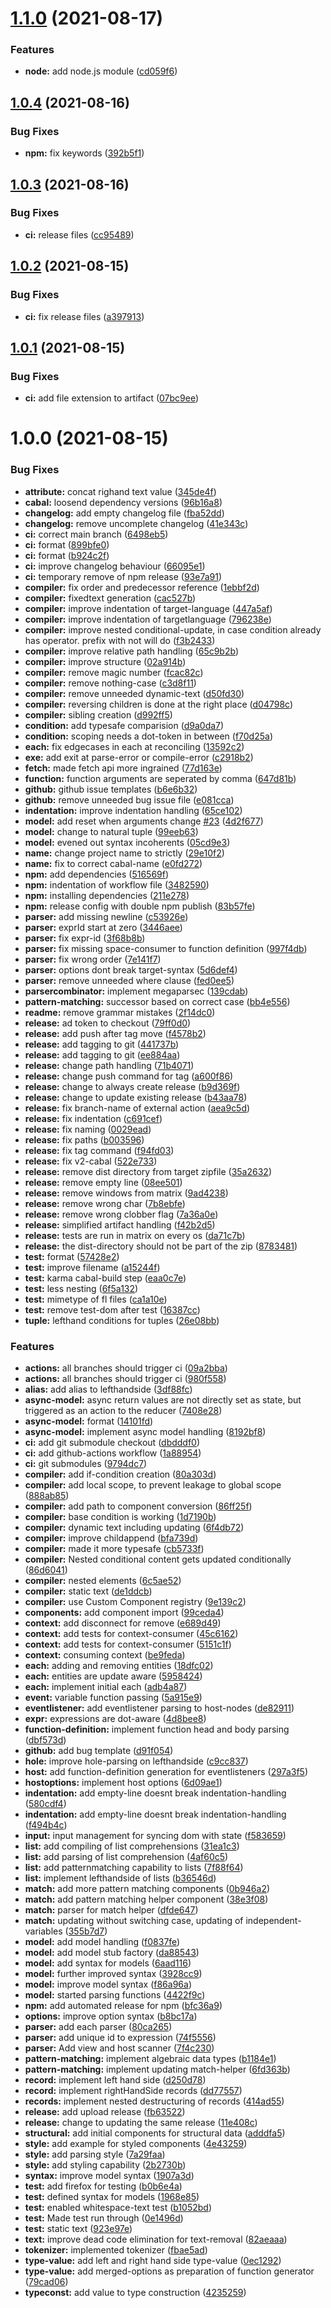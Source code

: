 # [1.1.0](https://github.com/strictly-lang/compiler/compare/v1.0.4...v1.1.0) (2021-08-17)


### Features

* **node:** add node.js module ([cd059f6](https://github.com/strictly-lang/compiler/commit/cd059f6031a345f6c49d84cbbbc6c876f759086f))

## [1.0.4](https://github.com/strictly-lang/compiler/compare/v1.0.3...v1.0.4) (2021-08-16)


### Bug Fixes

* **npm:** fix keywords ([392b5f1](https://github.com/strictly-lang/compiler/commit/392b5f19134fb06c4a4044f7aebd0f305d6b106c))

## [1.0.3](https://github.com/strictly-lang/compiler/compare/v1.0.2...v1.0.3) (2021-08-16)


### Bug Fixes

* **ci:** release files ([cc95489](https://github.com/strictly-lang/compiler/commit/cc954894d5d9055ce5cfd6ac1117dd3fe1b6b798))

## [1.0.2](https://github.com/strictly-lang/compiler/compare/v1.0.1...v1.0.2) (2021-08-15)


### Bug Fixes

* **ci:** fix release files ([a397913](https://github.com/strictly-lang/compiler/commit/a3979130623ab2a3e8b32cc9e541c240f183805e))

## [1.0.1](https://github.com/strictly-lang/compiler/compare/v1.0.0...v1.0.1) (2021-08-15)


### Bug Fixes

* **ci:** add file extension to artifact ([07bc9ee](https://github.com/strictly-lang/compiler/commit/07bc9eec43284afd0c31c04faa2fb9f825fed37f))

# 1.0.0 (2021-08-15)


### Bug Fixes

* **attribute:** concat righand text value ([345de4f](https://github.com/strictly-lang/compiler/commit/345de4fca5b2b54fcc8029522455bf3277c59c2f))
* **cabal:** loosend dependency versions ([96b16a8](https://github.com/strictly-lang/compiler/commit/96b16a89a9bfc7ca63b8bed42741d2d1a910c529))
* **changelog:** add empty changelog file ([fba52dd](https://github.com/strictly-lang/compiler/commit/fba52dd25a6d3d18d54c14b6d34fcc7c2da6fca9))
* **changelog:** remove uncomplete changelog ([41e343c](https://github.com/strictly-lang/compiler/commit/41e343c4db909afc6f0224acb01e011cc6c667aa))
* **ci:** correct main branch ([6498eb5](https://github.com/strictly-lang/compiler/commit/6498eb50edb467a6242cd98d4cfbd3c7c6081452))
* **ci:** format ([899bfe0](https://github.com/strictly-lang/compiler/commit/899bfe0d613fa1caf6fe9b65c65ae619149324ec))
* **ci:** format ([b924c2f](https://github.com/strictly-lang/compiler/commit/b924c2f8aa6cc9a1e133794cf6e8d3b8868810fb))
* **ci:** improve changelog behaviour ([66095e1](https://github.com/strictly-lang/compiler/commit/66095e1fd391effd585147a0a421b9cfea91d36e))
* **ci:** temporary remove of npm release ([93e7a91](https://github.com/strictly-lang/compiler/commit/93e7a91ad4e2e9179e0c7f7da5ab4e7bfaf057e6))
* **compiler:** fix order and predecessor reference ([1ebbf2d](https://github.com/strictly-lang/compiler/commit/1ebbf2d4d205b1361fbe3a7abdd35e7917b16925))
* **compiler:** fixedtext generation ([cac527b](https://github.com/strictly-lang/compiler/commit/cac527b4d15c283ebe0bc5e9ac834b6b3a9fdf89))
* **compiler:** improve indentation of target-language ([447a5af](https://github.com/strictly-lang/compiler/commit/447a5afa96254320f338ecd5ffb66fc4fc4e2737))
* **compiler:** improve indentation of targetlanguage ([796238e](https://github.com/strictly-lang/compiler/commit/796238ea4212d6673782c1c269fae63d2878be11))
* **compiler:** improve nested conditional-update, in case condition already has operator. prefix with not will do ([f3b2433](https://github.com/strictly-lang/compiler/commit/f3b2433fdaff2b2a06a381c22766b7f77ba21c74))
* **compiler:** improve relative path handling ([65c9b2b](https://github.com/strictly-lang/compiler/commit/65c9b2bdb227c579390d5b2a96a155cb81373a30))
* **compiler:** improve structure ([02a914b](https://github.com/strictly-lang/compiler/commit/02a914bdb6b670a5d88457a22cc1cb8d6fd70a34))
* **compiler:** remove magic number ([fcac82c](https://github.com/strictly-lang/compiler/commit/fcac82cdb4ddcdf071ef7daa2f7114246b5ee62e))
* **compiler:** remove nothing-case ([c3d8f11](https://github.com/strictly-lang/compiler/commit/c3d8f11bdb060f54613bc6016bcb3e69498989e3))
* **compiler:** remove unneeded dynamic-text ([d50fd30](https://github.com/strictly-lang/compiler/commit/d50fd30bb76d7e7d3c7882ffd8e99f2928759b48))
* **compiler:** reversing children is done at the right place ([d04798c](https://github.com/strictly-lang/compiler/commit/d04798c21315f0ba0482490c0a3c5086ed1a98cc))
* **compiler:** sibling creation ([d992ff5](https://github.com/strictly-lang/compiler/commit/d992ff5db75d300644edead327a69856c3e9b472))
* **condition:** add typesafe comparision ([d9a0da7](https://github.com/strictly-lang/compiler/commit/d9a0da768a0dc819ac973e9f523f2e8918c94733))
* **condition:** scoping needs a dot-token in between ([f70d25a](https://github.com/strictly-lang/compiler/commit/f70d25a9973044ef9cc158af6ed5071004647a21))
* **each:** fix edgecases in each at reconciling ([13592c2](https://github.com/strictly-lang/compiler/commit/13592c200fcb017db147f38404482eab6d0e21e4))
* **exe:** add exit at parse-error or compile-error ([c2918b2](https://github.com/strictly-lang/compiler/commit/c2918b25e6d6a66122c2a5166f56812f67f30c5f))
* **fetch:** made fetch api more ingrained ([77d163e](https://github.com/strictly-lang/compiler/commit/77d163e79744bbc1cb2f049d6f7021803caa0030))
* **function:** function arguments are seperated by comma ([647d81b](https://github.com/strictly-lang/compiler/commit/647d81b8ef4a13beddff9b7b3ddd06b36546f94b))
* **github:** github issue templates ([b6e6b32](https://github.com/strictly-lang/compiler/commit/b6e6b324784de18f92f9f477e2f64b549eb5e555))
* **github:** remove unneeded bug issue file ([e081cca](https://github.com/strictly-lang/compiler/commit/e081cca7183cbb8e5a24afc6411fee6dbf3ef05d))
* **indentation:** improve indentation handling ([65ce102](https://github.com/strictly-lang/compiler/commit/65ce102b66979884959baefe7a6f663af71407d7))
* **model:** add reset when arguments change [#23](https://github.com/strictly-lang/compiler/issues/23) ([4d2f677](https://github.com/strictly-lang/compiler/commit/4d2f6776d54c435673634e0056794e393df9dae9))
* **model:** change to natural tuple ([99eeb63](https://github.com/strictly-lang/compiler/commit/99eeb639b082b1541f8bde3c03a836c9c550b921))
* **model:** evened out syntax incoherents ([05cd9e3](https://github.com/strictly-lang/compiler/commit/05cd9e382f343f2ae93d9a3a5eb6d9d55994e8c7))
* **name:** change project name to strictly ([29e10f2](https://github.com/strictly-lang/compiler/commit/29e10f20b53ccf2480d445be8dc070d0f5ca5c9a))
* **name:** fix to correct cabal-name ([e0fd272](https://github.com/strictly-lang/compiler/commit/e0fd27211f1b2758a6aee199e0d00217e6f47379))
* **npm:** add dependencies ([516569f](https://github.com/strictly-lang/compiler/commit/516569f3737ac2e969411fa8db1ee55709428984))
* **npm:** indentation of workflow file ([3482590](https://github.com/strictly-lang/compiler/commit/3482590439a8c2d1396309ca650f9902fc1f0ea3))
* **npm:** installing dependencies ([211e278](https://github.com/strictly-lang/compiler/commit/211e2783705a5e30c180463e767a07fd1bac4202))
* **npm:** release config with double npm publish ([83b57fe](https://github.com/strictly-lang/compiler/commit/83b57fec7c2de46df97d303291f52c075a41d910))
* **parser:** add missing newline ([c53926e](https://github.com/strictly-lang/compiler/commit/c53926ed887c24b2af7d2ab43ae64e84a5a52057))
* **parser:** exprId start at zero ([3446aee](https://github.com/strictly-lang/compiler/commit/3446aee36ba50c19b4f596a43a247d07da226841))
* **parser:** fix expr-id ([3f68b8b](https://github.com/strictly-lang/compiler/commit/3f68b8bc0ba01694df85353dc80bf7726862ecc1))
* **parser:** fix missing space-consumer to function definition ([997f4db](https://github.com/strictly-lang/compiler/commit/997f4db84ca053a1652054aee2a26e6613702bee))
* **parser:** fix wrong order ([7e141f7](https://github.com/strictly-lang/compiler/commit/7e141f7e1eabf4612a534953c2a6e7f697a51e5a))
* **parser:** options dont break target-syntax ([5d6def4](https://github.com/strictly-lang/compiler/commit/5d6def4e2a76f2b65620047bc075e54e01960230))
* **parser:** remove unneeded where clause ([fed0ee5](https://github.com/strictly-lang/compiler/commit/fed0ee5ae9d4a23bb8e5f3f633abffc780044a37))
* **parsercombinator:** implement megaparsec ([139cdab](https://github.com/strictly-lang/compiler/commit/139cdabab24386dbec6bc5569c5843aa52f42343))
* **pattern-matching:** successor based on correct case ([bb4e556](https://github.com/strictly-lang/compiler/commit/bb4e556eef034e095e1019059b7d32912446c8b9))
* **readme:** remove grammar mistakes ([2f14dc0](https://github.com/strictly-lang/compiler/commit/2f14dc01e3c03e49cf93d821b86be8677f4386a8))
* **release:** ad token to checkout ([79ff0d0](https://github.com/strictly-lang/compiler/commit/79ff0d07acbba1caf3c78510bd5798aa12d122da))
* **release:** add push after tag move ([f4578b2](https://github.com/strictly-lang/compiler/commit/f4578b28b9e8945c0289225324ce374c70e65df4))
* **release:** add tagging to git ([441737b](https://github.com/strictly-lang/compiler/commit/441737b22f85f2699cf15ba8d74a689679253f21))
* **release:** add tagging to git ([ee884aa](https://github.com/strictly-lang/compiler/commit/ee884aa3997bcfc2def943e5a3286a54f6ca09a7))
* **release:** change path handling ([71b4071](https://github.com/strictly-lang/compiler/commit/71b40714d5fd981f9e1e93f5f82868442a0f0976))
* **release:** change push command for tag ([a600f86](https://github.com/strictly-lang/compiler/commit/a600f8609e33cf31d0e994a5dd0ecfb67e2d5167))
* **release:** change to always create release ([b9d369f](https://github.com/strictly-lang/compiler/commit/b9d369f496264cb662b0383265b138556ccb0506))
* **release:** change to update existing release ([b43aa78](https://github.com/strictly-lang/compiler/commit/b43aa78370e69d26b6b1fa5dcb46a1f5939ad845))
* **release:** fix branch-name of external action ([aea9c5d](https://github.com/strictly-lang/compiler/commit/aea9c5d08bd7388cbc4e1e6f934bf631bfdcb389))
* **release:** fix indentation ([c691cef](https://github.com/strictly-lang/compiler/commit/c691cef33e621e90ac34821312d709883645e26a))
* **release:** fix naming ([0029ead](https://github.com/strictly-lang/compiler/commit/0029eadd514beb899e1bf29082bf7d1695fdb0c7))
* **release:** fix paths ([b003596](https://github.com/strictly-lang/compiler/commit/b00359670d46d3c335ff438385154f030e7e12e5))
* **release:** fix tag command ([f94fd03](https://github.com/strictly-lang/compiler/commit/f94fd036f9111dd3c8921668a3b30eb50402ecd5))
* **release:** fix v2-cabal ([522e733](https://github.com/strictly-lang/compiler/commit/522e7334cd7595f162e5faaa481722c41ff86893))
* **release:** remove dist directory from target zipfile ([35a2632](https://github.com/strictly-lang/compiler/commit/35a26323a027f4aa91f16d70ed3d610d704023aa))
* **release:** remove empty line ([08ee501](https://github.com/strictly-lang/compiler/commit/08ee50179c12a7b990e0c9499556fdcb0a4b9106))
* **release:** remove windows from matrix ([9ad4238](https://github.com/strictly-lang/compiler/commit/9ad4238480d0e8fb9b54c36ab14b1f774179cc8a))
* **release:** remove wrong char ([7b8ebfe](https://github.com/strictly-lang/compiler/commit/7b8ebfec2b09d98df0b676117a43e59a9787ed81))
* **release:** remove wrong clobber flag ([7a36a0e](https://github.com/strictly-lang/compiler/commit/7a36a0e0cde9055efa1e2f299d9e7479c87211c7))
* **release:** simplified artifact handling ([f42b2d5](https://github.com/strictly-lang/compiler/commit/f42b2d56e73f12d898db5502ccdc29c3258ea750))
* **release:** tests are run in matrix on every os ([da71c7b](https://github.com/strictly-lang/compiler/commit/da71c7b07f19af4684281739cd7df131f6aff446))
* **release:** the dist-directory should not be part of the zip ([8783481](https://github.com/strictly-lang/compiler/commit/8783481e8ec2fd0c9117836c8d83a2d4a83ac883))
* **test:** format ([57428e2](https://github.com/strictly-lang/compiler/commit/57428e2ef64a1319055e8c174a9ec916eda52e0b))
* **test:** improve filename ([a15244f](https://github.com/strictly-lang/compiler/commit/a15244ff97d30c6c0d802ff4f77de3f7696803ec))
* **test:** karma cabal-build step ([eaa0c7e](https://github.com/strictly-lang/compiler/commit/eaa0c7e5e7286bb148b9484c06a5ba083593f30c))
* **test:** less nesting ([6f5a132](https://github.com/strictly-lang/compiler/commit/6f5a132577e458e6f39672e437051a51c233be18))
* **test:** mimetype of fl files ([ca1a10e](https://github.com/strictly-lang/compiler/commit/ca1a10efad89a13b383b222066b44dbd4eab8135))
* **test:** remove test-dom after test ([16387cc](https://github.com/strictly-lang/compiler/commit/16387cc94d6682025712a400b778247d9b0f2e55))
* **tuple:** lefthand conditions for tuples ([26e08bb](https://github.com/strictly-lang/compiler/commit/26e08bb4b3ef7040784a855c2a9ced1cb989f26a))


### Features

* **actions:** all branches should trigger ci ([09a2bba](https://github.com/strictly-lang/compiler/commit/09a2bbae67117cf827b668661c0ca6b461f44d6a))
* **actions:** all branches should trigger ci ([980f558](https://github.com/strictly-lang/compiler/commit/980f5584232eac782544458cbf9766e63a59a4e0))
* **alias:** add alias to lefthandside ([3df88fc](https://github.com/strictly-lang/compiler/commit/3df88fcf1dd70bc269e3122b6a4c63c81a5c10d6))
* **async-model:** async return values are not directly set as state, but triggered as an action to the reducer ([7408e28](https://github.com/strictly-lang/compiler/commit/7408e285db55223745bc242628716141eaebb39b))
* **async-model:** format ([14101fd](https://github.com/strictly-lang/compiler/commit/14101fd8ca5516150d936d00a8b0cdf19ef8685e))
* **async-model:** implement async model handling ([8192bf8](https://github.com/strictly-lang/compiler/commit/8192bf8530814006d4b9c0dc0f1a0f7b74675be5))
* **ci:** add git submodule checkout ([dbdddf0](https://github.com/strictly-lang/compiler/commit/dbdddf07a7409482bd25ee48c1f0b4c213978b8d))
* **ci:** add github-actions workflow ([1a88954](https://github.com/strictly-lang/compiler/commit/1a8895420cf884aba34bd1f754af62003381e71f))
* **ci:** git submodules ([9794dc7](https://github.com/strictly-lang/compiler/commit/9794dc75a917eafa7bfdebc3288db2a50e3262e4))
* **compiler:** add if-condition creation ([80a303d](https://github.com/strictly-lang/compiler/commit/80a303d0afa8d558145aea4532a8438297ab9a59))
* **compiler:** add local scope, to prevent leakage to global scope ([888ab85](https://github.com/strictly-lang/compiler/commit/888ab85bedbe4f11c16a34e8098caedbb9daa322))
* **compiler:** add path to component conversion ([86ff25f](https://github.com/strictly-lang/compiler/commit/86ff25fe4eadaacd42e93dd8b9c175b685d5c0ca))
* **compiler:** base condition is working ([1d7190b](https://github.com/strictly-lang/compiler/commit/1d7190b93d60cf410173c50351ab98cae7e18f9f))
* **compiler:** dynamic text including updating ([6f4db72](https://github.com/strictly-lang/compiler/commit/6f4db72eadb17db165dce7a3139729f43f3a0211))
* **compiler:** improve childappend ([bfa739d](https://github.com/strictly-lang/compiler/commit/bfa739d6008b518b3ac20039aa7966986232d678))
* **compiler:** made it more typesafe ([cb5733f](https://github.com/strictly-lang/compiler/commit/cb5733f8eecce24687b9a0d0dcee2744a72fdfe3))
* **compiler:** Nested conditional content gets updated conditionally ([86d6041](https://github.com/strictly-lang/compiler/commit/86d60411217584b20ab6763d4d169e654ad9d782))
* **compiler:** nested elements ([6c5ae52](https://github.com/strictly-lang/compiler/commit/6c5ae52778bc18d229ad6ee8481bddafb8f0b73b))
* **compiler:** static text ([de1ddcb](https://github.com/strictly-lang/compiler/commit/de1ddcb37a2df883c46e4a69e50ee280fe165427))
* **compiler:** use Custom Component registry ([9e139c2](https://github.com/strictly-lang/compiler/commit/9e139c2e45265447a1434d2d9877328bd03ea13d))
* **components:** add component import ([99ceda4](https://github.com/strictly-lang/compiler/commit/99ceda49ddc6bd2fe97528f0c59bf956b0054b33))
* **context:** add disconnect for remove ([e689d49](https://github.com/strictly-lang/compiler/commit/e689d499838b0c0689cbd2dd1c85e307bffa8e72))
* **context:** add tests for context-consumer ([45c6162](https://github.com/strictly-lang/compiler/commit/45c6162bf71fc7baa777dc5ae9dabcc4d3018c1b))
* **context:** add tests for context-consumer ([5151c1f](https://github.com/strictly-lang/compiler/commit/5151c1f50c7addbb2f19889a5362753bace35d02))
* **context:** consuming context ([be9feda](https://github.com/strictly-lang/compiler/commit/be9fedaa3ca50485bff03991afa12fabe367c593))
* **each:** adding and removing entities ([18dfc02](https://github.com/strictly-lang/compiler/commit/18dfc024ff16cb3210d0084627f660ade65458f7))
* **each:** entities are update aware ([5958424](https://github.com/strictly-lang/compiler/commit/59584244b52ee250cf877212b4d30752dcbd4192))
* **each:** implement initial each ([adb4a87](https://github.com/strictly-lang/compiler/commit/adb4a87570a358cd232ecee65ebff7f35817e507))
* **event:** variable function passing ([5a915e9](https://github.com/strictly-lang/compiler/commit/5a915e91407dfe1d46fcc3c72434ee067f60b876))
* **eventlistener:** add eventlistener parsing to host-nodes ([de82911](https://github.com/strictly-lang/compiler/commit/de82911940707e691d8aaf303c8ec5c643452ec3))
* **expr:** expressions are dot-aware ([4d8bee8](https://github.com/strictly-lang/compiler/commit/4d8bee8b0f20607bedbc8adf943c057460423735))
* **function-definition:** implement function head and body parsing ([dbf573d](https://github.com/strictly-lang/compiler/commit/dbf573db33042a49d3ab0d6c146c7ca55d7a200b))
* **github:** add bug template ([d91f054](https://github.com/strictly-lang/compiler/commit/d91f054abc78d3bbd29400131a381de78da77d46))
* **hole:** improve hole-parsing on lefthandside ([c9cc837](https://github.com/strictly-lang/compiler/commit/c9cc837078426401a733a60375233fd592179ec4))
* **host:** add function-definition generation for eventlisteners ([297a3f5](https://github.com/strictly-lang/compiler/commit/297a3f5b870481609d8a4936c2851f6c078e8d8e))
* **hostoptions:** implement host options ([6d09ae1](https://github.com/strictly-lang/compiler/commit/6d09ae1d76f0d0cef97f7e3fbcc40e08d0a65171))
* **indentation:** add empty-line doesnt break indentation-handling ([580cdf4](https://github.com/strictly-lang/compiler/commit/580cdf475c10a8461ca38ee948c634c992338319))
* **indentation:** add empty-line doesnt break indentation-handling ([f494b4c](https://github.com/strictly-lang/compiler/commit/f494b4cdb7526558f199e9f634af2170466669c3))
* **input:** input management for syncing dom with state ([f583659](https://github.com/strictly-lang/compiler/commit/f5836592ba3233c1a6fe10ac400c4bd47e497846))
* **list:** add compiling of list comprehensions ([31ea1c3](https://github.com/strictly-lang/compiler/commit/31ea1c35582342363cb900f7b48bf66b66c730d5))
* **list:** add parsing of list comprehension ([4af60c5](https://github.com/strictly-lang/compiler/commit/4af60c54f4f6a795961e51c24c16a28d30343365))
* **list:** add patternmatching capability to lists ([7f88f64](https://github.com/strictly-lang/compiler/commit/7f88f6461fc4fba4d13ec872d87c5d361c01054a))
* **list:** implement lefthandside of lists ([b36546d](https://github.com/strictly-lang/compiler/commit/b36546d2730b1afe4e8f7b517b2a5e54601e7d92))
* **match:** add more pattern matching components ([0b946a2](https://github.com/strictly-lang/compiler/commit/0b946a28f1d9d781118bbe9a8eb4cc6f940c2d4c))
* **match:** add pattern matching helper component ([38e3f08](https://github.com/strictly-lang/compiler/commit/38e3f082fdd2fc8801cac7f5b74e8d6a5c439a86))
* **match:** parser for match helper ([dfde647](https://github.com/strictly-lang/compiler/commit/dfde647e363a336147e151312c2aa721f46241ad))
* **match:** updating without switching case, updating of independent-variables ([355b7d7](https://github.com/strictly-lang/compiler/commit/355b7d717ce93083d13be937209da56219720ff6))
* **model:** add model handling ([f0837fe](https://github.com/strictly-lang/compiler/commit/f0837fe773b6ed50a25698d12ebf11fdd159b187))
* **model:** add model stub factory ([da88543](https://github.com/strictly-lang/compiler/commit/da885430e6701d1f38dc03383544ddfe797b59e8))
* **model:** add syntax for models ([6aad116](https://github.com/strictly-lang/compiler/commit/6aad116a3af54c6d5b77221992d68b81894bfdec))
* **model:** further improved syntax ([3928cc9](https://github.com/strictly-lang/compiler/commit/3928cc99d8bc766819584e274626b55403ecd0c6))
* **model:** improve model syntax ([f86a96a](https://github.com/strictly-lang/compiler/commit/f86a96a1c3c37112c43a72f19b67e63b14138410))
* **model:** started parsing functions ([4422f9c](https://github.com/strictly-lang/compiler/commit/4422f9cbc7fece073b22d1549b3720b39f04c451))
* **npm:** add automated release for npm ([bfc36a9](https://github.com/strictly-lang/compiler/commit/bfc36a97ebcb0b11f66edf364c5bde000e2f6d32))
* **options:** improve option syntax ([b8bc17a](https://github.com/strictly-lang/compiler/commit/b8bc17a9e8680d7d973ef2ca8bac872ebf56291c))
* **parser:** add each parser ([80ca265](https://github.com/strictly-lang/compiler/commit/80ca2653d0d559753da90fddcb833619860bf85f))
* **parser:** add unique id to expression ([74f5556](https://github.com/strictly-lang/compiler/commit/74f55567d207ab5f6262a3e82c2200899e8e017f))
* **parser:** Add view and host scanner ([7f4c230](https://github.com/strictly-lang/compiler/commit/7f4c2309f165ab40ade928539c8fa4a257c2f176))
* **pattern-matching:** implement algebraic data types ([b1184e1](https://github.com/strictly-lang/compiler/commit/b1184e11de7da186130878d3ab572c42f993b11e))
* **pattern-matching:** implement updating match-helper ([6fd363b](https://github.com/strictly-lang/compiler/commit/6fd363b8d5e8e111a6328eb2e23dd8da0e3faa1e))
* **record:** implement left hand side ([d250d78](https://github.com/strictly-lang/compiler/commit/d250d7880db3a4337faf92d7915f201af4ac82a9))
* **record:** implement rightHandSide records ([dd77557](https://github.com/strictly-lang/compiler/commit/dd77557a5b80e1679e2f78d4484a604a62c62e50))
* **records:** implement nested destructuring of records ([414ad55](https://github.com/strictly-lang/compiler/commit/414ad55fdaf1ad44aeaaccbfdd864966c23ed6c6))
* **release:** add upload release ([fb63522](https://github.com/strictly-lang/compiler/commit/fb635221386d3e29fc3dca8746097ac440dac060))
* **release:** change to updating the same release ([11e408c](https://github.com/strictly-lang/compiler/commit/11e408c151014f303b6aa564926c19df9549e0ac))
* **structural:** add initial components for structural data ([adddfa5](https://github.com/strictly-lang/compiler/commit/adddfa530fae39aaf51fd93c6d272a0aad9554fb))
* **style:** add example for styled components ([4e43259](https://github.com/strictly-lang/compiler/commit/4e4325918e6b75bec56dc2487a0c13199e09ecfc))
* **style:** add parsing style ([7a29faa](https://github.com/strictly-lang/compiler/commit/7a29faa7c6cf121f325aade1aab5ac1dcef28854))
* **style:** add styling capability ([2b2730b](https://github.com/strictly-lang/compiler/commit/2b2730b3fa16f156e7c6c02601022f629e2b57f4))
* **syntax:** improve model syntax ([1907a3d](https://github.com/strictly-lang/compiler/commit/1907a3d5883207a409f9b948bcda2ef2b7d75860))
* **test:** add firefox for testing ([b0b6e4a](https://github.com/strictly-lang/compiler/commit/b0b6e4a097d615e6a3be36034299df61cf0375e3))
* **test:** defined syntax for models ([1968e85](https://github.com/strictly-lang/compiler/commit/1968e85edeee3d4a1e54056c4f6812ca6c994f25))
* **test:** enabled whitespace-text test ([b1052bd](https://github.com/strictly-lang/compiler/commit/b1052bd63dbe26d6de42d4e4956dbf5c5f2f5ea6))
* **test:** Made test run through ([0e1496d](https://github.com/strictly-lang/compiler/commit/0e1496de6289a5689427b3701e7d811f1e557c12))
* **test:** static text ([923e97e](https://github.com/strictly-lang/compiler/commit/923e97e2c8ac24bf86ef0eb1803065d55cdb08bf))
* **text:** improve dead code elimination for text-removal ([82aeaaa](https://github.com/strictly-lang/compiler/commit/82aeaaac2756f4ef40083a8fec9019b3ab267fec))
* **tokenizer:** implemented tokenizer ([fbae5ad](https://github.com/strictly-lang/compiler/commit/fbae5ad214d05fa43b9225939237fb9cc3b7522c))
* **type-value:** add left and right hand side type-value ([0ec1292](https://github.com/strictly-lang/compiler/commit/0ec129279e9ceb16841ab6c3a2ac498ed13753c3))
* **type-value:** add merged-options as preparation of function generator ([79cad06](https://github.com/strictly-lang/compiler/commit/79cad0671f7b00e5c4ed48920f42def44635b219))
* **typeconst:** add value to type construction ([4235259](https://github.com/strictly-lang/compiler/commit/423525967e592c18e293326297e6baa8ca0d99e1))
